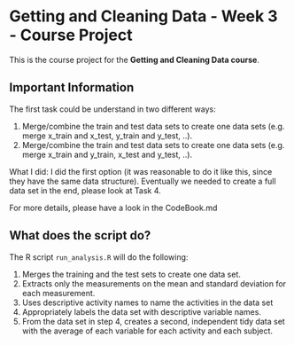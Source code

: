 # Getting and Cleaning Data - Week 3 - Course Project

This is the course project for the **Getting and Cleaning Data course**.

## Important Information

The first task could be understand in two different ways:
1. Merge/combine the train and test data sets to create one data
sets (e.g. merge x_train and x_test, y_train and y_test, ..).
2. Merge/combine the train and test data sets to create one data sets (e.g. merge x_train and y_train, x_test and y_test, ..).

What I did: I did the first option (it was reasonable to do it like this, since they have the same data structure). Eventually we needed to create a full data set in the end, please look at Task 4.

For more details, please have a look in the CodeBook.md

## What does the script do?

The R script ```run_analysis.R``` will do the following:

1. Merges the training and the test sets to create one data set.
2. Extracts only the measurements on the mean and standard deviation for each measurement. 
3. Uses descriptive activity names to name the activities in the data set
4. Appropriately labels the data set with descriptive variable names. 
5. From the data set in step 4, creates a second, independent tidy data set with the average of each variable for each activity and each subject.
